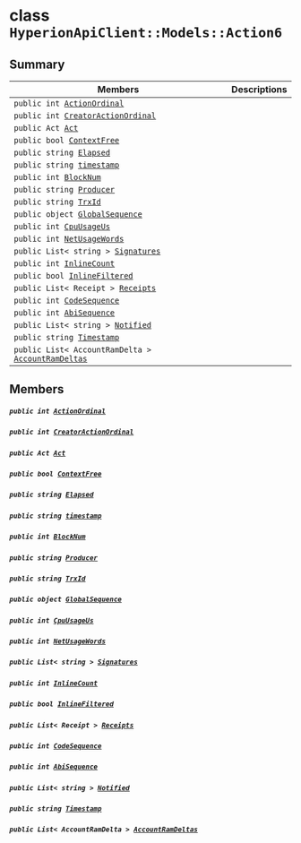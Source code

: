 # class `HyperionApiClient::Models::Action6` 

## Summary

 Members                                | Descriptions                                
----------------------------------------|---------------------------------------------
`public int `[`ActionOrdinal`](#class_hyperion_api_client_1_1_models_1_1_action6_1a5c4b762537f3032286b5782b2b8b9bb7) | 
`public int `[`CreatorActionOrdinal`](#class_hyperion_api_client_1_1_models_1_1_action6_1af82e692b6cd53b20243afdee048ac9e4) | 
`public Act `[`Act`](#class_hyperion_api_client_1_1_models_1_1_action6_1af9f6b5e8d27976d8e2b8de790fed57e9) | 
`public bool `[`ContextFree`](#class_hyperion_api_client_1_1_models_1_1_action6_1a574a881fd51d660fae2f59be010f8877) | 
`public string `[`Elapsed`](#class_hyperion_api_client_1_1_models_1_1_action6_1a894c7296f81cf2e06e260a9acee61f72) | 
`public string `[`timestamp`](#class_hyperion_api_client_1_1_models_1_1_action6_1a6e2cc932e5c87fcc3ce2c46cc4a74081) | 
`public int `[`BlockNum`](#class_hyperion_api_client_1_1_models_1_1_action6_1a5c75360929c5cb4353443f5c28de94dd) | 
`public string `[`Producer`](#class_hyperion_api_client_1_1_models_1_1_action6_1abca91eafeeda7c056f4c0530096eed4a) | 
`public string `[`TrxId`](#class_hyperion_api_client_1_1_models_1_1_action6_1a7c78eedbaccb6d52a437e5c706dabab1) | 
`public object `[`GlobalSequence`](#class_hyperion_api_client_1_1_models_1_1_action6_1a3b631578e044eea068ce3e054822c663) | 
`public int `[`CpuUsageUs`](#class_hyperion_api_client_1_1_models_1_1_action6_1ad9c2e374c5e1d18533cb2aec2e7ec2e1) | 
`public int `[`NetUsageWords`](#class_hyperion_api_client_1_1_models_1_1_action6_1a32f0846adc48f4bf6f2fce630cec7d87) | 
`public List< string > `[`Signatures`](#class_hyperion_api_client_1_1_models_1_1_action6_1a8439e6f7a574608060d5102ba2165f58) | 
`public int `[`InlineCount`](#class_hyperion_api_client_1_1_models_1_1_action6_1a0fa95bfd9236841b48fb960198378427) | 
`public bool `[`InlineFiltered`](#class_hyperion_api_client_1_1_models_1_1_action6_1ae18284af05e990e0229d0df9a24eaece) | 
`public List< Receipt > `[`Receipts`](#class_hyperion_api_client_1_1_models_1_1_action6_1a67335a8723ce17f55e21f8721f082fbe) | 
`public int `[`CodeSequence`](#class_hyperion_api_client_1_1_models_1_1_action6_1a1ca4bb0e360419d5fb78493a4e9b9d32) | 
`public int `[`AbiSequence`](#class_hyperion_api_client_1_1_models_1_1_action6_1a1b2bfea73fccbdd7511bf958ec00ea4c) | 
`public List< string > `[`Notified`](#class_hyperion_api_client_1_1_models_1_1_action6_1aa1a403a01bb349a3ccf59e686ccdf9c5) | 
`public string `[`Timestamp`](#class_hyperion_api_client_1_1_models_1_1_action6_1a2f6cff44f7d31294dab060179c01445d) | 
`public List< AccountRamDelta > `[`AccountRamDeltas`](#class_hyperion_api_client_1_1_models_1_1_action6_1adffb8ac6e19c15db28621973b56755e4) | 

## Members

##### `public int `[`ActionOrdinal`](#class_hyperion_api_client_1_1_models_1_1_action6_1a5c4b762537f3032286b5782b2b8b9bb7) 

##### `public int `[`CreatorActionOrdinal`](#class_hyperion_api_client_1_1_models_1_1_action6_1af82e692b6cd53b20243afdee048ac9e4) 

##### `public Act `[`Act`](#class_hyperion_api_client_1_1_models_1_1_action6_1af9f6b5e8d27976d8e2b8de790fed57e9) 

##### `public bool `[`ContextFree`](#class_hyperion_api_client_1_1_models_1_1_action6_1a574a881fd51d660fae2f59be010f8877) 

##### `public string `[`Elapsed`](#class_hyperion_api_client_1_1_models_1_1_action6_1a894c7296f81cf2e06e260a9acee61f72) 

##### `public string `[`timestamp`](#class_hyperion_api_client_1_1_models_1_1_action6_1a6e2cc932e5c87fcc3ce2c46cc4a74081) 

##### `public int `[`BlockNum`](#class_hyperion_api_client_1_1_models_1_1_action6_1a5c75360929c5cb4353443f5c28de94dd) 

##### `public string `[`Producer`](#class_hyperion_api_client_1_1_models_1_1_action6_1abca91eafeeda7c056f4c0530096eed4a) 

##### `public string `[`TrxId`](#class_hyperion_api_client_1_1_models_1_1_action6_1a7c78eedbaccb6d52a437e5c706dabab1) 

##### `public object `[`GlobalSequence`](#class_hyperion_api_client_1_1_models_1_1_action6_1a3b631578e044eea068ce3e054822c663) 

##### `public int `[`CpuUsageUs`](#class_hyperion_api_client_1_1_models_1_1_action6_1ad9c2e374c5e1d18533cb2aec2e7ec2e1) 

##### `public int `[`NetUsageWords`](#class_hyperion_api_client_1_1_models_1_1_action6_1a32f0846adc48f4bf6f2fce630cec7d87) 

##### `public List< string > `[`Signatures`](#class_hyperion_api_client_1_1_models_1_1_action6_1a8439e6f7a574608060d5102ba2165f58) 

##### `public int `[`InlineCount`](#class_hyperion_api_client_1_1_models_1_1_action6_1a0fa95bfd9236841b48fb960198378427) 

##### `public bool `[`InlineFiltered`](#class_hyperion_api_client_1_1_models_1_1_action6_1ae18284af05e990e0229d0df9a24eaece) 

##### `public List< Receipt > `[`Receipts`](#class_hyperion_api_client_1_1_models_1_1_action6_1a67335a8723ce17f55e21f8721f082fbe) 

##### `public int `[`CodeSequence`](#class_hyperion_api_client_1_1_models_1_1_action6_1a1ca4bb0e360419d5fb78493a4e9b9d32) 

##### `public int `[`AbiSequence`](#class_hyperion_api_client_1_1_models_1_1_action6_1a1b2bfea73fccbdd7511bf958ec00ea4c) 

##### `public List< string > `[`Notified`](#class_hyperion_api_client_1_1_models_1_1_action6_1aa1a403a01bb349a3ccf59e686ccdf9c5) 

##### `public string `[`Timestamp`](#class_hyperion_api_client_1_1_models_1_1_action6_1a2f6cff44f7d31294dab060179c01445d) 

##### `public List< AccountRamDelta > `[`AccountRamDeltas`](#class_hyperion_api_client_1_1_models_1_1_action6_1adffb8ac6e19c15db28621973b56755e4) 

